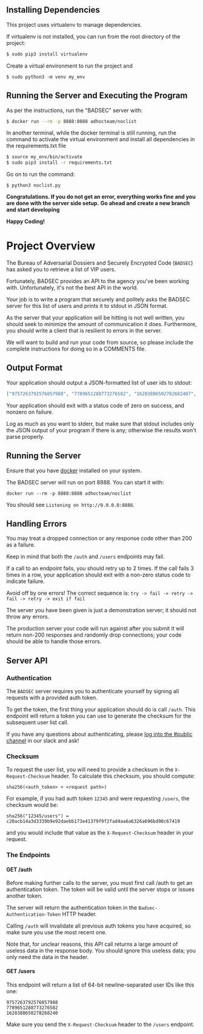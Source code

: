 
## Installing Dependencies

This project uses virtualenv to manage dependencies. 

If virtualenv is not installed, you can run from the root directory of the project:
```bash
$ sudo pip3 install virtualenv
```
Create a virtual environment to run the project and 
```
$ sudo python3 -m venv my_env
```
## Running the Server and Executing the Program

As per the instructions, run the "BADSEC"
server with:

```bash
$ docker run --rm -p 8888:8888 adhocteam/noclist
```

In another terminal, while the docker terminal is still running, run the command to activate the virtual environment and install all dependencies in the requirements.txt file
```bash
$ source my_env/bin/activate
$ sudo pip3 install -r requirements.txt
```

Go on to run the command:
```
$ python3 noclist.py
```

**Congratulations. If you do not get an error, everything works fine and you are done with the server side setup.**
**Go ahead and create a new branch and start developing**

**Happy Coding!**



# Project Overview

The Bureau of Adversarial Dossiers and Securely Encrypted Code (`BADSEC`)
has asked you to retrieve a list of VIP users.

Fortunately, BADSEC provides an API to the agency you've been working with.
Unfortunately, it's not the best API in the world.

Your job is to write a program that securely and politely asks the BADSEC
server for this list of users and prints it to stdout in JSON format.

As the server that your application will be hitting is not well written, you
should seek to minimize the amount of communication it does. Furthermore, you
should write a client that is resilient to errors in the server.


We will want to build and run your code from source, so please include the
complete instructions for doing so in a COMMENTS file.

## Output Format

Your application should output a JSON-formatted list of user ids to stdout:

```json
["9757263792576857988", "7789651288773276582", "16283886502782682407", "...etc"]
```

Your application should exit with a status code of zero on success, and nonzero
on failure.

Log as much as you want to stderr, but make sure that stdout includes only the
JSON output of your program if there is any; otherwise the results won't parse
properly.

## Running the Server

Ensure that you have [docker](https://docker.com) installed on your system.

The BADSEC server will run on port 8888. You can start it with:

`docker run --rm -p 8888:8888 adhocteam/noclist`

You should see `Listening on http://0.0.0.0:8888`.

## Handling Errors

You may treat a dropped connection or any response code other than 200 as a
failure.

Keep in mind that both the `/auth` and `/users` endpoints may fail.

If a call to an endpoint fails, you should retry up to 2 times. If the call
fails 3 times in a row, your application should exit with a non-zero status
code to indicate failure.

Avoid off by one errors! The correct sequence is:
`try -> fail -> retry -> fail -> retry -> exit if fail`

The server you have been given is just a demonstration server; it should not
throw any errors.

The production server your code will run against after you submit it will
return non-200 responses and randomly drop connections; your code should be
able to handle those errors.

## Server API

### Authentication

The `BADSEC` server requires you to authenticate yourself by signing all requests
with a provided auth token.

To get the token, the first thing your application should do is call `/auth`.
This endpoint will return a token you can use to generate the checksum for the
subsequent user list call.

If you have any questions about authenticating, please [log into the
#public channel](https://public-slack.adhoc.team/) in our slack and ask!

### Checksum

To request the user list, you will need to provide a checksum in the
`X-Request-Checksum` header. To calculate this checksum, you should compute:

```
sha256(<auth_token> + <request path>)
```

For example, if you had auth token `12345` and were requesting `/users`, the checksum would be:

```
sha256("12345/users") = c20acb14a3d3339b9e92daebb173e41379f9f2fad4aa6a6326a696bd90c67419
```

and you would include that value as the `X-Request-Checksum` header in your request.

### The Endpoints

#### GET /auth

Before making further calls to the server, you must first call /auth to get
an authentication token. The token will be valid until the server stops
or issues another token.

The server will return the authentication token in the
`Badsec-Authentication-Token` HTTP header.

Calling `/auth` will invalidate all previous auth tokens you have acquired, so
make sure you use the most recent one.

Note that, for unclear reasons, this API call returns a large amount of useless
data in the response body. You should ignore this useless data; you only need
the data in the header.

#### GET /users

This endpoint will return a list of 64-bit newline-separated user IDs like
this one:

```
9757263792576857988
7789651288773276582
1628388650278268240
```

Make sure you send the `X-Request-Checksum` header to the `/users` endpoint.
